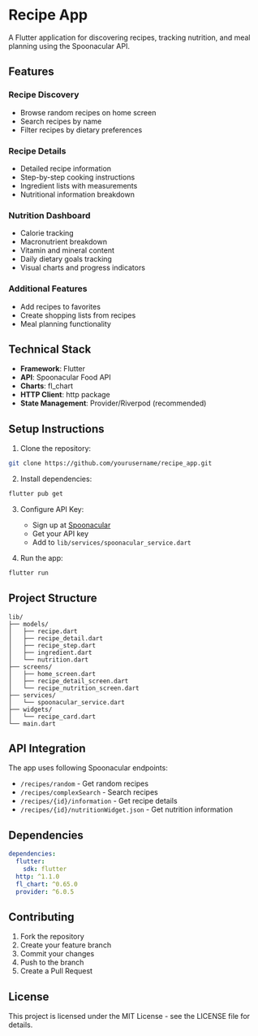 # Recipe App

A Flutter application for discovering recipes, tracking nutrition, and meal planning using the Spoonacular API.

## Features

### Recipe Discovery
- Browse random recipes on home screen
- Search recipes by name
- Filter recipes by dietary preferences

### Recipe Details
- Detailed recipe information
- Step-by-step cooking instructions
- Ingredient lists with measurements
- Nutritional information breakdown

### Nutrition Dashboard
- Calorie tracking
- Macronutrient breakdown
- Vitamin and mineral content
- Daily dietary goals tracking
- Visual charts and progress indicators

### Additional Features
- Add recipes to favorites
- Create shopping lists from recipes
- Meal planning functionality

## Technical Stack

- **Framework**: Flutter
- **API**: Spoonacular Food API
- **Charts**: fl_chart
- **HTTP Client**: http package
- **State Management**: Provider/Riverpod (recommended)

## Setup Instructions

1. Clone the repository:
```bash
git clone https://github.com/yourusername/recipe_app.git
```

2. Install dependencies:
```bash
flutter pub get
```

3. Configure API Key:
   - Sign up at [Spoonacular](https://spoonacular.com/food-api)
   - Get your API key
   - Add to `lib/services/spoonacular_service.dart`

4. Run the app:
```bash
flutter run
```

## Project Structure

```
lib/
├── models/
│   ├── recipe.dart
│   ├── recipe_detail.dart
│   ├── recipe_step.dart
│   ├── ingredient.dart
│   └── nutrition.dart
├── screens/
│   ├── home_screen.dart
│   ├── recipe_detail_screen.dart
│   └── recipe_nutrition_screen.dart
├── services/
│   └── spoonacular_service.dart
├── widgets/
│   └── recipe_card.dart
└── main.dart
```

## API Integration

The app uses following Spoonacular endpoints:

- `/recipes/random` - Get random recipes
- `/recipes/complexSearch` - Search recipes
- `/recipes/{id}/information` - Get recipe details
- `/recipes/{id}/nutritionWidget.json` - Get nutrition information

## Dependencies

```yaml
dependencies:
  flutter:
    sdk: flutter
  http: ^1.1.0
  fl_chart: ^0.65.0
  provider: ^6.0.5
```

## Contributing

1. Fork the repository
2. Create your feature branch
3. Commit your changes
4. Push to the branch
5. Create a Pull Request

## License

This project is licensed under the MIT License - see the LICENSE file for details.
